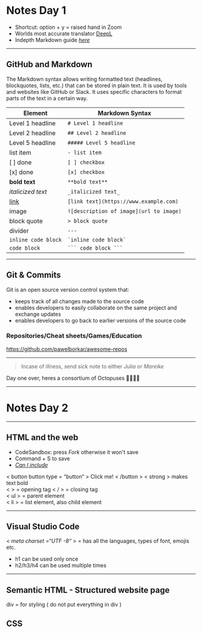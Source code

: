 # Notes Day 1
- Shortcut: option + y = raised hand in Zoom  
- Worlds most accurate translator [DeepL][DeepL]  
- Indepth Markdown guide *[here](https://www.markdownguide.org/basic-syntax/#links)*  
---
## GitHub and Markdown  

The Markdown syntax allows writing formatted text (headlines, blockquotes, lists, etc.) that can be stored in plain text. It is used by tools and websites like GitHub or Slack. It uses specific characters to format parts of the text in a certain way.  

| Element                         | Markdown Syntax                   |
| ------------------------------- | --------------------------------- |
| Level 1 headline                | `# Level 1 headline`              |
| Level 2 headline                | `## Level 2 headline`             |
| Level 5 headline                | `##### Level 5 headline`          |
| list item                       | `- list item`                     |
| [ ] done                        | `[ ] checkbox`                    |
| [x] done                        | `[x] checkbox`                    |
| **bold text**                   | `**bold text**`                   |
| _italicized text_               | `_italicized text_`               |
| [link](https://www.example.com) | `[link text](https://www.example.com)` |
| image                           | `![description of image](url to image)`           |
| block quote                     | `> block quote`                   |
| divider                         | `---`                             |
| `inline code block`             | `` `inline code block` ``         |
| `code block`                    | ` ``` code block ``` `            |  
---
## Git & Commits

Git is an open source version control system that:

- keeps track of all changes made to the source code
- enables developers to easily collaborate on the same project and exchange updates
- enables developers to go back to earlier versions of the source code

### Repositories/Cheat sheets/Games/Education
https://github.com/pawelborkar/awesome-repos  

---
> Incase of illness, send sick note to either *Julia* or *Mareike*  
 
Day one over, heres a consortium of Octopuses 🐙🐙🐙🐙  
___


[DeepL]: https://www.deepl.com/translator


# Notes Day 2  
___  
## HTML and the web  
- CodeSandbox: press *Fork* otherwise it won't save  
- Command + S to save  
- *[Can I include](https://caninclude.glitch.me)*  

< button button type = “button“ > Click me! < /button >
< strong > makes text bold  
< > = opening tag  < / > = closing tag  
< ul > = parent element  
< li > = list element, also child element  
___
## Visual Studio Code  
*< meta charset =“UTF -8“ >* = has all the languages, types of font, emojis etc.  
- h1 can be used only once  
- h2/h3/h4 can be used multiple times  
___
## Semantic HTML - Structured website page  
div = for styling ( do not put everything in div )  
## CSS  
